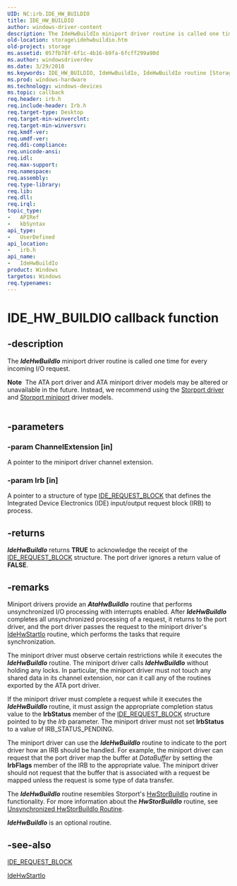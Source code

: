 ```yaml
---
UID: NC:irb.IDE_HW_BUILDIO
title: IDE_HW_BUILDIO
author: windows-driver-content
description: The IdeHwBuildIo miniport driver routine is called one time for every incoming I/O request.Note  The ATA port driver and ATA miniport driver models may be altered or unavailable in the future.
old-location: storage\idehwbuildio.htm
old-project: storage
ms.assetid: 057fb78f-6f1c-4b16-b9fa-6fcff299a90d
ms.author: windowsdriverdev
ms.date: 3/29/2018
ms.keywords: IDE_HW_BUILDIO, IdeHwBuildIo, IdeHwBuildIo routine [Storage Devices], atartns_9111d60c-e0e1-4c5c-aacf-2af56fcf7338.xml, irb/IdeHwBuildIo, storage.idehwbuildio
ms.prod: windows-hardware
ms.technology: windows-devices
ms.topic: callback
req.header: irb.h
req.include-header: Irb.h
req.target-type: Desktop
req.target-min-winverclnt: 
req.target-min-winversvr: 
req.kmdf-ver: 
req.umdf-ver: 
req.ddi-compliance: 
req.unicode-ansi: 
req.idl: 
req.max-support: 
req.namespace: 
req.assembly: 
req.type-library: 
req.lib: 
req.dll: 
req.irql: 
topic_type:
-	APIRef
-	kbSyntax
api_type:
-	UserDefined
api_location:
-	irb.h
api_name:
-	IdeHwBuildIo
product: Windows
targetos: Windows
req.typenames: 
---
```


# IDE_HW_BUILDIO callback function


## -description


The <b><i>IdeHwBuildIo</i></b> miniport driver routine is called one time for every incoming I/O request.
<div class="alert"><b>Note</b>  The ATA port driver and ATA miniport driver models may be altered or unavailable in the future. Instead, we recommend using the <a href="https://msdn.microsoft.com/en-us/windows/hardware/drivers/storage/storport-driver">Storport driver</a> and <a href="https://msdn.microsoft.com/en-us/windows/hardware/drivers/storage/storport-miniport-drivers">Storport miniport</a> driver models.</div><div> </div>

## -parameters




### -param ChannelExtension [in]

A pointer to the miniport driver channel extension.


### -param Irb [in]

A pointer to a structure of type <a href="https://msdn.microsoft.com/library/windows/hardware/ff559140">IDE_REQUEST_BLOCK</a> that defines the Integrated Device Electronics (IDE) input/output request block (IRB) to process.


## -returns



<b><i>IdeHwBuildIo</i></b> returns <b>TRUE</b> to acknowledge the receipt of the <a href="https://msdn.microsoft.com/library/windows/hardware/ff559140">IDE_REQUEST_BLOCK</a> structure. The port driver ignores a return value of <b>FALSE</b>.




## -remarks



Miniport drivers provide an <b><i>AtaHwBuildlo</i></b> routine that performs unsynchronized I/O processing with interrupts enabled. After <b><i>IdeHwBuildIo</i></b> completes all unsynchronized processing of a request, it returns to the port driver, and the port driver passes the request to the miniport driver's <a href="https://msdn.microsoft.com/library/windows/hardware/ff559003">IdeHwStartIo</a> routine, which performs the tasks that require synchronization. 

The miniport driver must observe certain restrictions while it executes the <b><i>IdeHwBuildIo</i></b> routine. The miniport driver calls <b><i>IdeHwBuildIo</i></b> without holding any locks. In particular, the miniport driver must not touch any shared data in its channel extension, nor can it call any of the routines exported by the ATA port driver.

If the miniport driver must complete a request while it executes the <b><i>IdeHwBuildIo</i></b> routine, it must assign the appropriate completion status value to the <b>IrbStatus</b> member of the <a href="https://msdn.microsoft.com/library/windows/hardware/ff559140">IDE_REQUEST_BLOCK</a> structure pointed to by the <i>Irb</i> parameter. The miniport driver must not set <b>IrbStatus</b> to a value of IRB_STATUS_PENDING.

The miniport driver can use the <b><i>IdeHwBuildIo</i></b> routine to indicate to the port driver how an IRB should be handled. For example, the miniport driver can request that the port driver map the buffer at <i>DataBuffer </i>by setting the <b>IrbFlags</b> member of the IRB to the appropriate value. The miniport driver should not request that the buffer that is associated with a request be mapped unless the request is some type of data transfer. 

The <b><i>IdeHwBuildIo</i></b> routine resembles Storport's <a href="https://msdn.microsoft.com/library/windows/hardware/ff557369">HwStorBuildIo</a> routine in functionality. For more information about the <b><i>HwStorBuildIo</i></b> routine, see <a href="https://msdn.microsoft.com/6b18e3ff-30dd-414b-99b5-4bb914660a67">Unsynchronized HwStorBuildIo Routine</a>.

<b><i>IdeHwBuildIo</i></b> is an optional routine.




## -see-also




<a href="https://msdn.microsoft.com/library/windows/hardware/ff559140">IDE_REQUEST_BLOCK</a>



<a href="https://msdn.microsoft.com/library/windows/hardware/ff559003">IdeHwStartIo</a>
 

 

